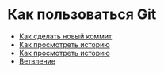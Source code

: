 # Как пользоваться Git
- [Как сделать новый коммит](./commit_help.md)
- [Как просмотреть историю](./log_help.md)
- [Как просмотреть историю](./log_help.md)
- [Ветвление](./branch_help.md)
